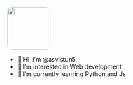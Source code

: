 <image src="https://avatars.githubusercontent.com/u/139866643?v=4" width="100" height="100" style="border-radius: 10px;"></image>

- 👋 Hi, I’m @asvistun5
- 👀 I’m interested in Web development
- 🌱 I’m currently learning Python and Js

